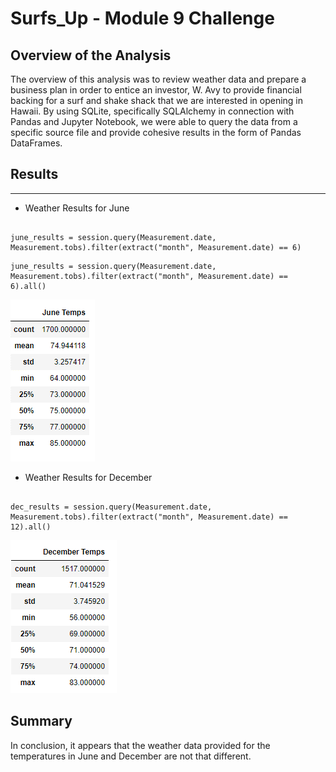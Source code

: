 # Surfs_Up - Module 9 Challenge

## Overview of the Analysis

The overview of this analysis was to review weather data and prepare a business plan in order to entice an investor, W. Avy to provide financial backing for a surf and shake shack that we are interested in opening in Hawaii.  By using SQLite, specifically SQLAlchemy in connection with Pandas and Jupyter Notebook, we were able to query the data from a specific source file and provide cohesive results in the form of Pandas DataFrames.


## Results

*** 

* Weather Results for June

```

june_results = session.query(Measurement.date, Measurement.tobs).filter(extract("month", Measurement.date) == 6)

```

```
june_results = session.query(Measurement.date, Measurement.tobs).filter(extract("month", Measurement.date) == 6).all()

```

![June_Temps.png](June_Temps.png)


* Weather Results for December 

```

dec_results = session.query(Measurement.date, Measurement.tobs).filter(extract("month", Measurement.date) == 12).all()

```

![December_Temps.png](December_Temps.png)


## Summary

In conclusion, it appears that the weather data provided for the temperatures in June and December are not that different. 

